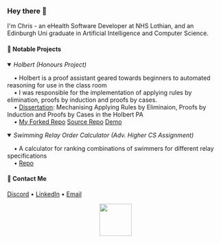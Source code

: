 ### Hey there 👋

I'm Chris - an eHealth Software Developer at NHS Lothian, and an Edinburgh Uni graduate in Artificial Intelligence and Computer Science.

#### 📌 Notable Projects
<details open>
  <summary>
    <i>Holbert (Honours Project)</i>
  </summary>
  <p>
    &nbsp;&nbsp;&nbsp;&nbsp;• Holbert is a proof assistant geared towards beginners to automated reasoning for use in the class room
    <br />
    &nbsp;&nbsp;&nbsp;&nbsp;• I was responsible for the implementation of applying rules by elimination, proofs by induction and proofs by cases.
    <br />
    &nbsp;&nbsp;&nbsp;&nbsp;• <a href="https://github.com/chrisjpm/holbert/blob/master/report.pdf">Dissertation</a>: Mechanising Applying Rules by Eliminaion, Proofs by Induction and Proofs by Cases in the Holbert PA</li>
    <br />
    &nbsp;&nbsp;&nbsp;&nbsp;• <a href="https://github.com/chrisjpm/holbert">My Forked Repo</a> <a href="https://github.com/liamoc/holbert">Source Repo</a> <a href="http://liamoc.net/holbert/">Demo</a>
  </p>
</details>

<details open>
  <summary>
    <i>Swimming Relay Order Calculator (Adv. Higher CS Assignment)</i>
  </summary>
  <p>
    &nbsp;&nbsp;&nbsp;&nbsp;• A calculator for ranking combinations of swimmers for different relay specifications
    <br />
    &nbsp;&nbsp;&nbsp;&nbsp;• <a href="https://github.com/chrisjpm/swimming-relay-order-calculator">Repo</a>
  </p>
</details>

#### 💬 Contact Me

[Discord](https://discordapp.com/users/193460910486978560) • [LinkedIn](https://linkedin.com/in/chris-jpm) • [Email](mailto:chrispercevalmaxwell@gmail.com)

<p align="center">
  <img height="75" wdith="75" src="https://mir-s3-cdn-cf.behance.net/project_modules/disp/35771931234507.564a1d2403b3a.gif">
</p>
